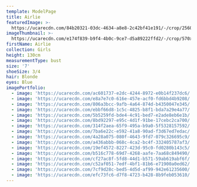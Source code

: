 ```yaml
---
template: ModelPage
title: Airlie
featuredImage: >-
  https://ucarecdn.com/84b20321-03dc-4634-a8e8-2c42bf41e191/-/crop/2560x1114/0,0/-/preview/
imageThumbnail: >-
  https://ucarecdn.com/e174f839-b9f4-4b0c-9ce7-d5a89222ffd2/-/crop/570x784/320,0/-/preview/
firstName: Airlie
collection: Girls
height: 130cm
measurementType: bust
size: '7'
shoeSize: 3/4
hair: Blonde
eyes: Blue
imagePortfolio:
  - image: 'https://ucarecdn.com/ac601737-e2dc-4244-8972-e0b14f237dc6/'
  - image: 'https://ucarecdn.com/e8a7e7c0-616e-457e-acf0-fd6bbd4b9208/'
  - image: 'https://ucarecdn.com/806a3bcc-9afb-4a64-874d-b4350047e345/'
  - image: 'https://ucarecdn.com/ebbf66d8-1c5c-4825-b8f1-bda7a29e4a77/'
  - image: 'https://ucarecdn.com/5b5259fd-bde4-4c91-bed7-e2ade8eb6e1b/'
  - image: 'https://ucarecdn.com/8bd92297-e95c-4d1f-91be-17cebc2ca700/'
  - image: 'https://ucarecdn.com/314f2aea-65f9-495a-b9a0-5f5328157592/'
  - image: 'https://ucarecdn.com/7ba6e22c-e592-41a8-90ad-f3d67ed7edac/'
  - image: 'https://ucarecdn.com/4a28a075-080f-4643-9fd7-079c326695c9/'
  - image: 'https://ucarecdn.com/a436abbb-068c-4ca2-bc4f-332405787af3/'
  - image: 'https://ucarecdn.com/19ef4572-8227-423d-95c0-fd0280b143c5/'
  - image: 'https://ucarecdn.com/b516c778-69d7-4268-aafe-7aa68c849490/'
  - image: 'https://ucarecdn.com/cf27ac8f-5fd8-44d1-b571-59ab619abf6f/'
  - image: 'https://ucarecdn.com/c52af051-7edf-4bf1-81b6-e71900a0ed62/'
  - image: 'https://ucarecdn.com/7cf9d28c-bed5-4d5d-af99-942e61235600/'
  - image: 'https://ucarecdn.com/efc73fc6-d7f8-4723-b428-8b9feb053610/'
---
```


